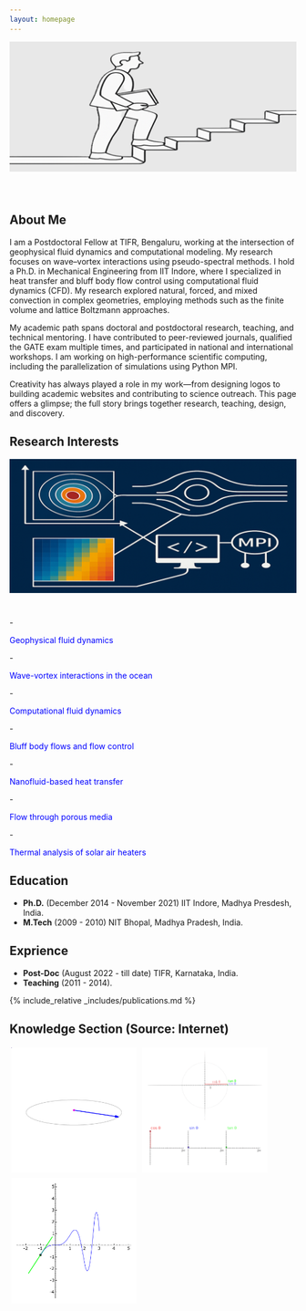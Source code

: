 ```yaml
---
layout: homepage
---
```


<img src="./assets/img/20250624_222423.png" alt="My Research Image" width="600" style="margin-bottom: 40px;" />

## About Me

I am a Postdoctoral Fellow at TIFR, Bengaluru, working at the intersection of geophysical fluid dynamics and computational modeling. My research focuses on wave–vortex interactions using pseudo-spectral methods. I hold a Ph.D. in Mechanical Engineering from IIT Indore, where I specialized in heat transfer and bluff body flow control using computational fluid dynamics (CFD). My research explored natural, forced, and mixed convection in complex geometries, employing methods such as the finite volume and lattice Boltzmann approaches. 

My academic path spans doctoral and postdoctoral research, teaching, and technical mentoring. I have contributed to peer-reviewed journals, qualified the GATE exam multiple times, and participated in national and international workshops. I am working on high-performance scientific computing, including the parallelization of simulations using Python MPI. 

Creativity has always played a role in my work—from designing logos to building academic websites and contributing to science outreach. This page offers a glimpse; the full story brings together research, teaching, design, and discovery.

## Research Interests

<img src="./assets/img/20250622_193947.png" alt="My Research  Interests" width="600" style="margin-bottom: 40px;" />
- <p style="color: blue;">Geophysical fluid dynamics</p> 
- <p style="color: blue;">Wave-vortex interactions in the ocean</p>
- <p style="color: blue;">Computational fluid dynamics</p>
- <p style="color: blue;">Bluff body flows and flow control</p>
- <p style="color: blue;">Nanofluid-based heat transfer</p>
- <p style="color: blue;">Flow through porous media</p>
- <p style="color: blue;">Thermal analysis of solar air heaters</p>
<!-- - **Computer Vision:** image recognition, image generation, video captioning - **Machine Learning:** meta-learning, incremental learning, transfer learning -->

## Education

- **Ph.D.** (December 2014 - November 2021) IIT Indore, Madhya Presdesh, India.
- **M.Tech** (2009 - 2010) NIT Bhopal, Madhya Pradesh, India.

## Exprience

- **Post-Doc** (August 2022 - till date) TIFR, Karnataka, India.
- **Teaching** (2011 - 2014).
  
{% include_relative _includes/publications.md %}

## Knowledge Section (Source: Internet)
<img src="./assets/img/DSC154.gif" alt="Animation 2" width="220" style="margin: 3px;" />
<img src="./assets/img/DSC887.gif" alt="Animation 1" width="220" style="margin: 3px;" />
<img src="./assets/img/DSC400.gif" alt="Animation 3" width="220" style="margin: 3px;" />


<!-- - **Research Experience** (2022 - till date) 

##  Lectures/Workshop/Training Programmes Attended 

- <p style="color: blue;">Yet to be updated...</p>

## National/International Courses Attended 

- <p style="color: blue;">Yet to be updated...</p>

## News 

- <p style="color: blue;">Yet to be updated...</p>

- **[Feb. 2020]** Our paper about incremental learning is accepted to CVPR 2020. - **[Feb. 2020]** We will host the ACM Multimedia Asia 2020 conference in Singapore! - **[Sept. 2019]** Our paper about few-shot learning is accepted to NeurIPS 2019. - **[Mar. 2019]** Our paper about few-shot learning is accepted to CVPR 2019.

{% include_relative _includes/services.md %}  


